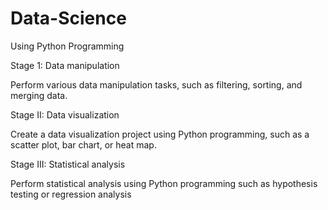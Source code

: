 # Data-Science 

Using Python Programming

Stage 1: Data manipulation

Perform various data manipulation tasks, such as filtering, sorting, and merging data.

Stage II: Data visualization

Create a data visualization project using Python programming, such as
a scatter plot, bar chart, or heat map.

Stage III: Statistical analysis

Perform statistical analysis using Python programming such as hypothesis testing or
regression analysis

